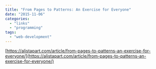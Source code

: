 ```yaml
---
title: "From Pages to Patterns: An Exercise for Everyone"
date: "2015-11-06"
categories: 
  - "links"
  - "programming"
tags: 
  - "web-development"
---
```


[https://alistapart.com/article/from-pages-to-patterns-an-exercise-for-everyone/](https://alistapart.com/article/from-pages-to-patterns-an-exercise-for-everyone/)
